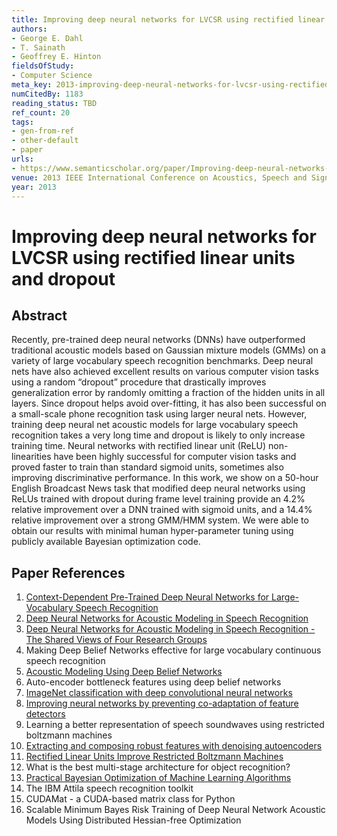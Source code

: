 ```yaml
---
title: Improving deep neural networks for LVCSR using rectified linear units and dropout
authors:
- George E. Dahl
- T. Sainath
- Geoffrey E. Hinton
fieldsOfStudy:
- Computer Science
meta_key: 2013-improving-deep-neural-networks-for-lvcsr-using-rectified-linear-units-and-dropout
numCitedBy: 1183
reading_status: TBD
ref_count: 20
tags:
- gen-from-ref
- other-default
- paper
urls:
- https://www.semanticscholar.org/paper/Improving-deep-neural-networks-for-LVCSR-using-and-Dahl-Sainath/1a3c74c7b11ad5635570932577cdde2a3f7a6a5c?sort=total-citations
venue: 2013 IEEE International Conference on Acoustics, Speech and Signal Processing
year: 2013
---
```


# Improving deep neural networks for LVCSR using rectified linear units and dropout

## Abstract

Recently, pre-trained deep neural networks (DNNs) have outperformed traditional acoustic models based on Gaussian mixture models (GMMs) on a variety of large vocabulary speech recognition benchmarks. Deep neural nets have also achieved excellent results on various computer vision tasks using a random “dropout” procedure that drastically improves generalization error by randomly omitting a fraction of the hidden units in all layers. Since dropout helps avoid over-fitting, it has also been successful on a small-scale phone recognition task using larger neural nets. However, training deep neural net acoustic models for large vocabulary speech recognition takes a very long time and dropout is likely to only increase training time. Neural networks with rectified linear unit (ReLU) non-linearities have been highly successful for computer vision tasks and proved faster to train than standard sigmoid units, sometimes also improving discriminative performance. In this work, we show on a 50-hour English Broadcast News task that modified deep neural networks using ReLUs trained with dropout during frame level training provide an 4.2% relative improvement over a DNN trained with sigmoid units, and a 14.4% relative improvement over a strong GMM/HMM system. We were able to obtain our results with minimal human hyper-parameter tuning using publicly available Bayesian optimization code.

## Paper References

1. [Context-Dependent Pre-Trained Deep Neural Networks for Large-Vocabulary Speech Recognition](2012-context-dependent-pre-trained-deep-neural-networks-for-large-vocabulary-speech-recognition)
2. [Deep Neural Networks for Acoustic Modeling in Speech Recognition](2012-deep-neural-networks-for-acoustic-modeling-in-speech-recognition)
3. [Deep Neural Networks for Acoustic Modeling in Speech Recognition - The Shared Views of Four Research Groups](2012-deep-neural-networks-for-acoustic-modeling-in-speech-recognition-the-shared-views-of-four-research-groups)
4. Making Deep Belief Networks effective for large vocabulary continuous speech recognition
5. [Acoustic Modeling Using Deep Belief Networks](2012-acoustic-modeling-using-deep-belief-networks)
6. Auto-encoder bottleneck features using deep belief networks
7. [ImageNet classification with deep convolutional neural networks](2012-alexnet.md)
8. [Improving neural networks by preventing co-adaptation of feature detectors](2012-improving-neural-networks-by-preventing-co-adaptation-of-feature-detectors)
9. Learning a better representation of speech soundwaves using restricted boltzmann machines
10. [Extracting and composing robust features with denoising autoencoders](2008-extracting-and-composing-robust-features-with-denoising-autoencoders)
11. [Rectified Linear Units Improve Restricted Boltzmann Machines](2010-rectified-linear-units-improve-restricted-boltzmann-machines)
12. What is the best multi-stage architecture for object recognition?
13. [Practical Bayesian Optimization of Machine Learning Algorithms](2012-practical-bayesian-optimization-of-machine-learning-algorithms)
14. The IBM Attila speech recognition toolkit
15. CUDAMat - a CUDA-based matrix class for Python
16. Scalable Minimum Bayes Risk Training of Deep Neural Network Acoustic Models Using Distributed Hessian-free Optimization
